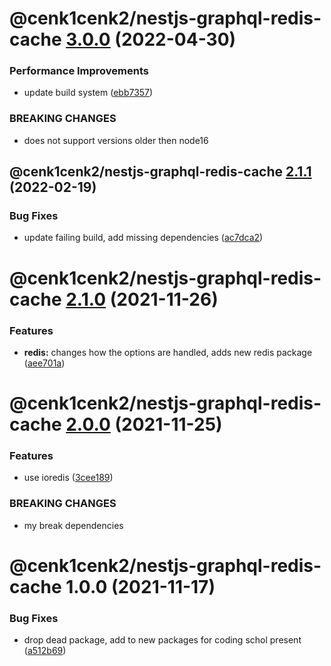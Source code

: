 # @cenk1cenk2/nestjs-graphql-redis-cache [3.0.0](https://github.com/cenk1cenk2/nestjs-tools/compare/@cenk1cenk2/nestjs-graphql-redis-cache@2.1.1...@cenk1cenk2/nestjs-graphql-redis-cache@3.0.0) (2022-04-30)

### Performance Improvements

- update build system ([ebb7357](https://github.com/cenk1cenk2/nestjs-tools/commit/ebb7357b5cc3f6043e5171c8e3a883d723c294d8))

### BREAKING CHANGES

- does not support versions older then node16

## @cenk1cenk2/nestjs-graphql-redis-cache [2.1.1](https://github.com/cenk1cenk2/nestjs-tools/compare/@cenk1cenk2/nestjs-graphql-redis-cache@2.1.0...@cenk1cenk2/nestjs-graphql-redis-cache@2.1.1) (2022-02-19)

### Bug Fixes

- update failing build, add missing dependencies ([ac7dca2](https://github.com/cenk1cenk2/nestjs-tools/commit/ac7dca229dfa99b19fd825d89687f7219950d37f))

# @cenk1cenk2/nestjs-graphql-redis-cache [2.1.0](https://github.com/cenk1cenk2/nestjs-tools/compare/@cenk1cenk2/nestjs-graphql-redis-cache@2.0.0...@cenk1cenk2/nestjs-graphql-redis-cache@2.1.0) (2021-11-26)

### Features

- **redis:** changes how the options are handled, adds new redis package ([aee701a](https://github.com/cenk1cenk2/nestjs-tools/commit/aee701a52d5891728be4acd9e2e5e6d5bece1417))

# @cenk1cenk2/nestjs-graphql-redis-cache [2.0.0](https://github.com/cenk1cenk2/nestjs-tools/compare/@cenk1cenk2/nestjs-graphql-redis-cache@1.0.0...@cenk1cenk2/nestjs-graphql-redis-cache@2.0.0) (2021-11-25)

### Features

- use ioredis ([3cee189](https://github.com/cenk1cenk2/nestjs-tools/commit/3cee1899388095372cd4c8c1b9e828b793c5ac24))

### BREAKING CHANGES

- my break dependencies

# @cenk1cenk2/nestjs-graphql-redis-cache 1.0.0 (2021-11-17)

### Bug Fixes

- drop dead package, add to new packages for coding schol present ([a512b69](https://github.com/cenk1cenk2/nestjs-tools/commit/a512b69aed6dcaeb91113bba1d45933da5fd665c))
